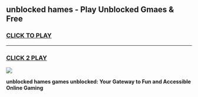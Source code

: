 
## unblocked hames - Play Unblocked Gmaes & Free
<h3>
<a href="https://news.freeplayer.one?title=unblocked_hames&ref=16F">CLICK TO PLAY</a></h3>
<hr>

<h3>
<a href="https://news.freeplayer.one?title=unblocked_hames&ref=16F">CLICK 2 PLAY</a>
  
</h3>

<a href="https://news.freeplayer.one?title=unblocked_hames&ref=16F/"><img src="https://clearcache.store/games.png"></a>


**unblocked hames games unblocked: Your Gateway to Fun and Accessible Online Gaming**
